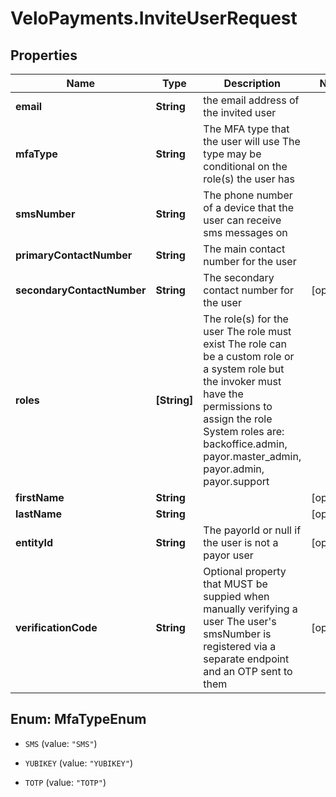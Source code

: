 # VeloPayments.InviteUserRequest

## Properties

Name | Type | Description | Notes
------------ | ------------- | ------------- | -------------
**email** | **String** | the email address of the invited user | 
**mfaType** | **String** | The MFA type that the user will use The type may be conditional on the role(s) the user has  | 
**smsNumber** | **String** | The phone number of a device that the user can receive sms messages on  | 
**primaryContactNumber** | **String** | The main contact number for the user  | 
**secondaryContactNumber** | **String** | The secondary contact number for the user  | [optional] 
**roles** | **[String]** | The role(s) for the user The role must exist The role can be a custom role or a system role but the invoker must have the permissions to assign the role System roles are: backoffice.admin, payor.master_admin, payor.admin, payor.support  | 
**firstName** | **String** |  | [optional] 
**lastName** | **String** |  | [optional] 
**entityId** | **String** | The payorId or null if the user is not a payor user  | [optional] 
**verificationCode** | **String** | Optional property that MUST be suppied when manually verifying a user The user&#39;s smsNumber is registered via a separate endpoint and an OTP sent to them  | [optional] 



## Enum: MfaTypeEnum


* `SMS` (value: `"SMS"`)

* `YUBIKEY` (value: `"YUBIKEY"`)

* `TOTP` (value: `"TOTP"`)




